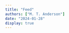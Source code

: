```yaml
---
title: "Feed"
authors: ["M. T. Anderson"]
date: "2024-01-28"
display: true
---
```


<!-- Your comments or review here -->
